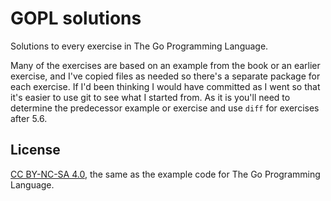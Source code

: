 # GOPL solutions

Solutions to every exercise in The Go Programming Language.

Many of the exercises are based on an example from the book or an earlier exercise, and I've copied files as needed so there's a separate package for each exercise. If I'd been thinking I would have committed as I went so that it's easier to use git to see what I started from. As it is you'll need to determine the predecessor example or exercise and use `diff` for exercises after 5.6.

## License

[CC BY-NC-SA 4.0](http://creativecommons.org/licenses/by-nc-sa/4.0/), the same as the example code for The Go Programming Language.
